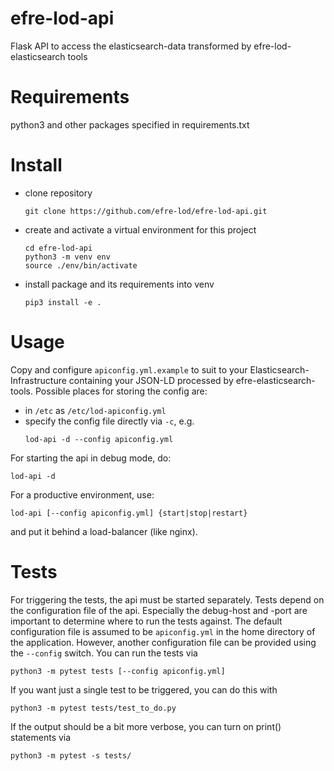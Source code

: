 # efre-lod-api
Flask API to access the elasticsearch-data transformed by efre-lod-elasticsearch tools

# Requirements

python3 and other packages specified in requirements.txt

# Install

* clone repository
  ```
  git clone https://github.com/efre-lod/efre-lod-api.git
  ```

* create and activate a virtual environment for this project
  ```
  cd efre-lod-api
  python3 -m venv env
  source ./env/bin/activate
  ```

* install package and its requirements into venv
  ```
  pip3 install -e .
  ```

# Usage

Copy and configure `apiconfig.yml.example` to suit to your Elasticsearch-Infrastructure containing your JSON-LD processed by efre-elasticsearch-tools. Possible places for storing the config are:

* in `/etc` as `/etc/lod-apiconfig.yml`
* specify the config file directly via `-c`, e.g.
  ```
  lod-api -d --config apiconfig.yml
  ```

For starting the api in debug mode, do:
```
lod-api -d
```

For a productive environment, use:
```
lod-api [--config apiconfig.yml] {start|stop|restart}
```
and put it behind a load-balancer (like nginx).


# Tests

For triggering the tests, the api must be started separately. Tests depend on the configuration file of the api. Especially the debug-host and -port are important to determine where to run the tests against. The default configuration file is assumed to be `apiconfig.yml` in the home directory of the application. However, another configuration file can be provided using the `--config` switch. You can run the tests via
```
python3 -m pytest tests [--config apiconfig.yml]
```

If you want just a single test to be triggered, you can do this with
```
python3 -m pytest tests/test_to_do.py
```

If the output should be a bit more verbose, you can turn on print() statements via
```
python3 -m pytest -s tests/
```
